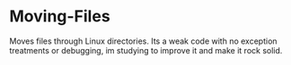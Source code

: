 # Moving-Files
Moves files through Linux directories. 
  Its a weak code with no exception treatments or debugging, 
im studying to improve it and make it rock solid.
